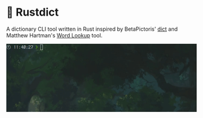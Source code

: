 # :green_book: Rustdict

A dictionary CLI tool written in Rust inspired by
BetaPictoris' [dict](https://github.com/BetaPictoris/dict) and
Matthew Hartman's [Word Lookup](https://github.com/matthewhartman/word-lookup) tool.

![Demo GIF](/gif/demo.gif)
